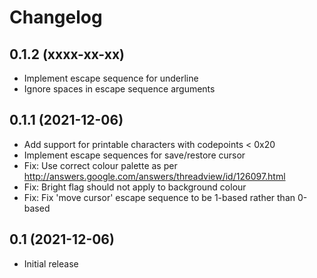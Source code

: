 Changelog
=========

0.1.2 (xxxx-xx-xx)
------------------

* Implement escape sequence for underline
* Ignore spaces in escape sequence arguments


0.1.1 (2021-12-06)
------------------

* Add support for printable characters with codepoints < 0x20
* Implement escape sequences for save/restore cursor
* Fix: Use correct colour palette as per http://answers.google.com/answers/threadview/id/126097.html
* Fix: Bright flag should not apply to background colour
* Fix: Fix 'move cursor' escape sequence to be 1-based rather than 0-based


0.1 (2021-12-06)
----------------

* Initial release
